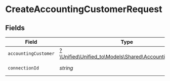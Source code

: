 # CreateAccountingCustomerRequest


## Fields

| Field                                                                                              | Type                                                                                               | Required                                                                                           | Description                                                                                        |
| -------------------------------------------------------------------------------------------------- | -------------------------------------------------------------------------------------------------- | -------------------------------------------------------------------------------------------------- | -------------------------------------------------------------------------------------------------- |
| `accountingCustomer`                                                                               | [?\Unified\Unified_to\Models\Shared\AccountingCustomer](../../models/shared/AccountingCustomer.md) | :heavy_minus_sign:                                                                                 | N/A                                                                                                |
| `connectionId`                                                                                     | *string*                                                                                           | :heavy_check_mark:                                                                                 | ID of the connection                                                                               |